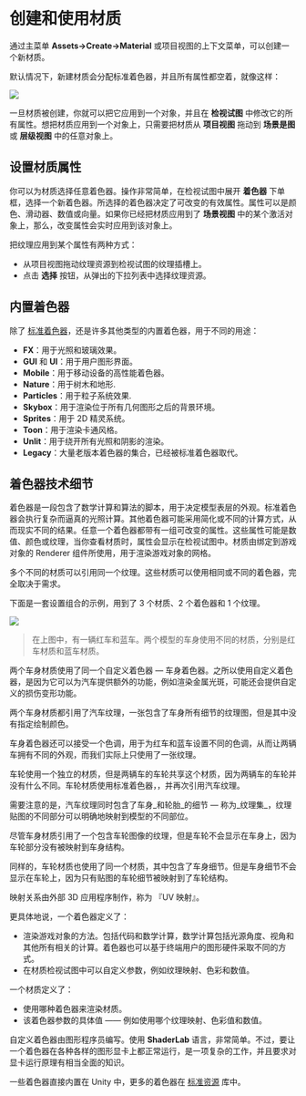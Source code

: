 <!-- > [Creating and Using Materials](http://docs.unity3d.com/Manual/Materials.html) -->

<!-- Unity Manual > Graphics > Graphics Overview > Materials, Shaders & Textures > Creating and Using Materials -->

<!-- # Creating and Using Materials -->
# 创建和使用材质

<!-- To create a new Material, use **Assets->Create->Material** from the main menu or the Project View context menu. -->
通过主菜单 **Assets->Create->Material** 或项目视图的上下文菜单，可以创建一个新材质。

<!-- By default, new materials are assigned the Standard Shader, with all map properties empty, like this: -->
默认情况下，新建材质会分配标准着色器，并且所有属性都空着，就像这样：

![](http://docs.unity3d.com/uploads/Main/StandardShaderNewEmptyMaterial.png)

<!-- Once the Material has been created, you can apply it to an object and tweak all of its properties in the **Inspector**. To apply it to an object, just drag it from the **Project View** to any object in the **Scene** or **Hierarchy**. -->
一旦材质被创建，你就可以把它应用到一个对象，并且在 **检视试图** 中修改它的所有属性。想把材质应用到一个对象上，只需要把材质从 **项目视图** 拖动到 **场景是图** 或 **层级视图** 中的任意对象上。

<!-- ## Setting Material Properties -->
## 设置材质属性

<!-- You can select which Shader you want any particular Material to use. Simply expand the **Shader** drop-down in the Inspector, and choose your new Shader. The Shader you choose will dictate the available properties to change. The properties can be colors, sliders, textures, numbers, or vectors. If you have applied the Material to an active object in the **Scene**, you will see your property changes applied to the object in real-time. -->
你可以为材质选择任意着色器。操作非常简单，在检视试图中展开 **着色器** 下单框，选择一个新着色器。所选择的着色器决定了可改变的有效属性。属性可以是颜色、滑动器、数值或向量。如果你已经把材质应用到了 **场景视图** 中的某个激活对象上，那么，改变属性会实时应用到该对象上。

<!-- There are two ways to apply a **Texture** to a property. -->
把纹理应用到某个属性有两种方式：

<!-- 
* Drag it from the Project View on top of the Texture square
* Click the **Select** button, and choose the texture from the drop-down list that appears
 -->
* 从项目视图拖动纹理资源到检视试图的纹理插槽上。
* 点击 **选择** 按钮，从弹出的下拉列表中选择纹理资源。

<!-- ## Built-in Shaders -->
## 内置着色器

<!-- In addition to the [Standard Shader](http://docs.unity3d.com/Manual/shader-StandardShader.html), there are a number of other categories of built-in shaders for specialised purposes: -->
除了 [标准着色器](http://docs.unity3d.com/Manual/shader-StandardShader.html)，还是许多其他类型的内置着色器，用于不同的用途：

<!-- 
* **FX**: Lighting and glass effects.
* **GUI** and **UI**: For user interface graphics.
* **Mobile**: Simplified high-performance shader for mobile devices.
* **Nature**: For trees and terrain.
* **Particles**: Particle system effects.
* **Skybox**: For rendering background environments behind all geometry
* **Sprites**: For use with the 2D sprite system
* **Toon**: Cartoon-style rendering.
* **Unlit**: For rendering that entirely bypasses all light & shadowing
* **Legacy**: The large collection of older shaders which were superseded by the * Standard Shader
 -->
* **FX**：用于光照和玻璃效果。
* **GUI** 和 **UI**：用于用户图形界面。
* **Mobile**：用于移动设备的高性能着色器。
* **Nature**：用于树木和地形.
* **Particles**：用于粒子系统效果.
* **Skybox**：用于渲染位于所有几何图形之后的背景环境。
* **Sprites**：用于 2D 精灵系统。
* **Toon**：用于渲染卡通风格。
* **Unlit**：用于绕开所有光照和阴影的渲染。
* **Legacy**：大量老版本着色器的集合，已经被标准着色器取代。

<!-- ## Shader technical details -->
## 着色器技术细节

<!-- A Shader is a script which contains mathematical calculations and algorithms for how the pixels on the surface of a model should look. The standard shader performs complex and realistic lighting calculations. Other shaders may use simpler or different calculations to show different results. Within any given Shader are a number of properties which can be given values by a Material using that shader. These properties can be numbers, colours definitions or textures, which appear in the inspector when viewing a Material. Materials are then used by Renderer components attached to Game Objects, to render each Game Object’s mesh. -->
着色器是一段包含了数学计算和算法的脚本，用于决定模型表层的外观。标准着色器会执行复杂而逼真的光照计算。其他着色器可能采用简化或不同的计算方式，从而现实不同的结果。任意一个着色器都带有一组可改变的属性。这些属性可能是数值、颜色或纹理，当你查看材质时，属性会显示在检视试图中。材质由绑定到游戏对象的 Renderer 组件所使用，用于渲染游戏对象的网格。

<!-- It is possible and often desirable to have several different Materials which may reference the same textures. These materials may also use the same or different shaders, depending on the requirements. -->
多个不同的材质可以引用同一个纹理。这些材质可以使用相同或不同的着色器，完全取决于需求。

<!-- Below is an example of a possible set-up combination using three materials, two shaders and one texture. -->
下面是一套设置组合的示例，用到了 3 个材质、2 个着色器和 1 个纹理。

![](https://docs.unity3d.com/550/Documentation/uploads/Main/material_diagram.png)
<!-- > In the diagram we have a red car and a blue car. Both models use a separate material for the bodywork, “Red car material” and “Blue car material” respectively. -->
> 在上图中，有一辆红车和蓝车。两个模型的车身使用不同的材质，分别是红车材质和蓝车材质。

<!-- Both these bodywork materials use the same custom shader, “Carbody Shader”. A custom shader may be used because the shader adds extra features specifically for the cars, such as metallic sparkly rendering, or perhaps has a custom damage masking feature. -->
两个车身材质使用了同一个自定义着色器 — 车身着色器。之所以使用自定义着色器，是因为它可以为汽车提供额外的功能，例如渲染金属光斑，可能还会提供自定义的损伤变形功能。

<!-- Each car body material has a reference to the “Car Texture”, which is a texture map containing all the details of the bodywork, without a specific paint colour. -->
两个车身材质都引用了汽车纹理，一张包含了车身所有细节的纹理图，但是其中没有指定绘制颜色。

<!-- The Carbody shader also accepts a tint colour, which is set to a different colour for the red and blue cars, giving each car a different look while using a single texture for both of them. -->
车身着色器还可以接受一个色调，用于为红车和蓝车设置不同的色调，从而让两辆车拥有不同的外观，而我们实际上只使用了一张纹理。

<!-- The car wheel models use a separate material again, but this time both cars share the same material for their wheels, as the wheels do not differ on each car. The wheel material uses the Standard Shader, and has a reference again to the Car Texture. -->
车轮使用一个独立的材质，但是两辆车的车轮共享这个材质，因为两辆车的车轮并没有什么不同。车轮材质使用标准着色器，，并再次引用汽车纹理。

<!-- Notice how the car texture contains details for the bodywork _and wheels_ - this is a _texture atlas_, meaning different parts of the texture image are explicitly mapped to different parts of the model. -->
需要注意的是，汽车纹理同时包含了车身_和轮胎_的细节 — 称为_纹理集_，纹理贴图的不同部分可以明确地映射到模型的不同部位。

<!-- Even though the bodywork materials are using a texture that also contains the wheel image, the wheel does not appear on the body because that part of the texture is not mapped to the bodywork geometry. -->
尽管车身材质引用了一个包含车轮图像的纹理，但是车轮不会显示在车身上，因为车轮部分没有被映射到车身结构。

<!-- Similarly, the wheel material is using the same texture, which has bodywork detail in it. The bodywork detail does not appear on the wheel, because only the portion of the texture showing the wheel detail is mapped to the wheel geometry. -->
同样的，车轮材质也使用了同一个材质，其中包含了车身细节。但是车身细节不会显示在车轮上，因为只有贴图的车轮细节被映射到了车轮结构。

<!-- This mapping is done by the 3D artist in an external 3d application, and is called “UV mapping”. -->
映射关系由外部 3D 应用程序制作，称为 『UV 映射』。

<!-- To be more specific, a Shader defines: -->
更具体地说，一个着色器定义了：

<!-- 
* The method to render an object. This includes code and mathematical calculations that may include the angles of light sources, the viewing angle, and any other relevant calculations. Shaders can also specify different methods depending on the graphics hardware of the end user.
* The parameters that can be customised in the material inspector, such as texture maps, colours and numeric values.
 -->
* 渲染游戏对象的方法。包括代码和数学计算，数学计算包括光源角度、视角和其他所有相关的计算。着色器也可以基于终端用户的图形硬件采取不同的方式。
* 在材质检视试图中可以自定义参数，例如纹理映射、色彩和数值。

<!-- A Material defines: -->
一个材质定义了：

<!-- 
* Which shader to use for rendering this material.
* The specific values for the shader’s parameters - such as which texture maps, the colour and numeric values to use.
 -->
* 使用哪种着色器来渲染材质。
* 该着色器参数的具体值 —— 例如使用哪个纹理映射、色彩值和数值。

<!-- Custom Shaders are meant to be written by graphics programmers. They are created using the **ShaderLab** language, which is quite simple. However, getting a shader to work well on a variety graphics cards is an involved job and requires a fairly comprehensive knowledge of how graphics cards work. -->
自定义着色器由图形程序员编写。使用 **ShaderLab** 语言，非常简单。不过，要让一个着色器在各种各样的图形显卡上都正常运行，是一项复杂的工作，并且要求对显卡运行原理有相当全面的知识。

<!-- A number of shaders are built into Unity directly, and some more come in the [Standard Assets](http://docs.unity3d.com/Manual/HOWTO-InstallStandardAssets.html) Library. -->
一些着色器直接内置在 Unity 中，更多的着色器在 [标准资源](http://docs.unity3d.com/Manual/HOWTO-InstallStandardAssets.html) 库中。
